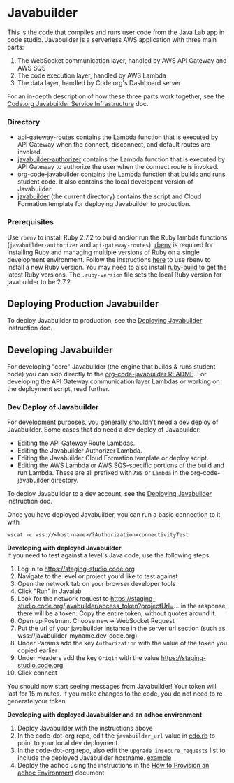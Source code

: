# Javabuilder

This is the code that compiles and runs user code from the Java Lab app in code studio.
Javabuilder is a serverless AWS application with three main parts:
1. The WebSocket communication layer, handled by AWS API Gateway and AWS SQS
1. The code execution layer, handled by AWS Lambda
1. The data layer, handled by Code.org's Dashboard server

For an in-depth description of how these three parts work together, see the
[Code.org Javabuilder Service Infrastructure](https://docs.google.com/document/d/196aKj947BYZXZH3nGvzHprgWPOoy2Kw1x3sKgziUaSo/edit)
doc.

### Directory
* [api-gateway-routes](https://github.com/code-dot-org/javabuilder/tree/main/api-gateway-routes)
  contains the Lambda function that is executed by API Gateway when the connect,
  disconnect, and default routes are invoked.
* [javabuilder-authorizer](https://github.com/code-dot-org/javabuilder/tree/main/javabuilder-authorizer)
  contains the Lambda function that is executed by API Gateway to authorize the user when
  the connect route is invoked.
* [org-code-javabuilder](https://github.com/code-dot-org/javabuilder/tree/main/org-code-javabuilder)
  contains the Lambda function that builds and runs student code. It also contains the
  local developent version of Javabuilder.
* [javabuilder](https://github.com/code-dot-org/javabuilder) (the current directory)
  contains the script and Cloud Formation template for deploying Javabuilder to
  production.

### Prerequisites
Use `rbenv` to install Ruby 2.7.2 to build and/or run the Ruby lambda functions
(`javabuilder-authorizer` and `api-gateway-routes`).
[rbenv](https://github.com/rbenv/rbenv) is required for installing Ruby and managing
multiple versions of Ruby on a single development environment. Follow the instructions
[here](https://github.com/rbenv/rbenv#installing-ruby-versions) to use rbenv to install a
new Ruby version. You may need to also install
[ruby-build](https://github.com/rbenv/ruby-build#readme) to get the latest Ruby versions.
The `.ruby-version` file sets the local Ruby version for javabuilder to be 2.7.2

## Deploying Production Javabuilder
To deploy Javabuilder to production, see the
[Deploying Javabuilder](https://docs.google.com/document/d/1mMQK6HhniLsz9lynzhUcm7Tcw_2WVLBxADe0WzqL6rM/edit#)
instruction doc.

## Developing Javabuilder
For developing "core" Javabuilder (the engine that builds & runs student code) you can
skip directly to the
[org-code-javabuilder README](https://github.com/code-dot-org/javabuilder/blob/main/org-code-javabuilder/README.md).
For developing the API Gateway communication layer Lambdas or working on the deployment
script, read further.

### Dev Deploy of Javabuilder
For development purposes, you generally shouldn't need a dev deploy of Javabuilder. Some
cases that do need a dev deploy of Javabuilder:
* Editing the API Gateway Route Lambdas.
* Editing the Javabuilder Authorizer Lambda.
* Editing the Javabuilder Cloud Formation template or deploy script.
* Editing the AWS Lambda or AWS SQS-specific portions of the build and run Lambda. These
  are all prefixed with `AWS` or `Lambda` in the org-code-javabuilder directory.
  
To deploy Javabuilder to a dev account, see the
[Deploying Javabuilder](https://docs.google.com/document/d/1mMQK6HhniLsz9lynzhUcm7Tcw_2WVLBxADe0WzqL6rM/edit#)
instruction doc.

Once you have deployed Javabuilder, you can run a basic connection to it with
```
wscat -c wss://<host-name>/?Authorization=connectivityTest
```
**Developing with deployed Javabuilder**  
If you need to test against a level's Java code, use the following steps:
1. Log in to https://staging-studio.code.org
1. Navigate to the level or project you'd like to test against
1. Open the network tab on your browser developer tools
1. Click "Run" in Javalab
1. Look for the network request to
   https://staging-studio.code.org/javabuilder/access_token?projectUrl=...
   in the response, there will be a token. Copy the entire token, without quotes around
   it.
1. Open up Postman. Choose new-> WebSocket Request
1. Put the url of your javabuilder instance in the server url section (such as
   wss://javabuilder-myname.dev-code.org)
1. Under Params add the key `Authorization` with the value of the token you copied earlier
1. Under Headers add the key `Origin` with the value https://staging-studio.code.org
1. Click connect

You should now start seeing messages from Javabuilder! Your token will last for 15
minutes. If you make changes to the code, you do not need to re-generate your token.

**Developing with deployed Javabuilder and an adhoc environment**
1. Deploy Javabuilder with the instructions above
1. In the code-dot-org repo, edit the `javabuilder_url` value in
   [cdo.rb](https://github.com/code-dot-org/code-dot-org/blob/3219e5866689117e086d9891effe0fb39b9ae3f0/lib/cdo.rb#L131)
   to point to your local dev deployment.
1. In the code-dot-org repo, also edit the `upgrade_insecure_requests` list to include
   the deployed Javabuilder hostname. 
   [example](https://github.com/code-dot-org/code-dot-org/commit/945fa3ad38be6d85cb7c7aaeda5b3bf2e0fde60c#diff-19cc5be92c36ff06b63767f0ff922d2b9b7b9b8bebe4eaf38e0f331a14b0b528R53)
1. Deploy the adhoc using the instructions in the
   [How to Provision an adhoc Environment](https://docs.google.com/document/d/1nWeQEmEQF1B2l93JTQPyeRpLEFzCzY5NdgJ8kgprcDk/edit)
   document.
